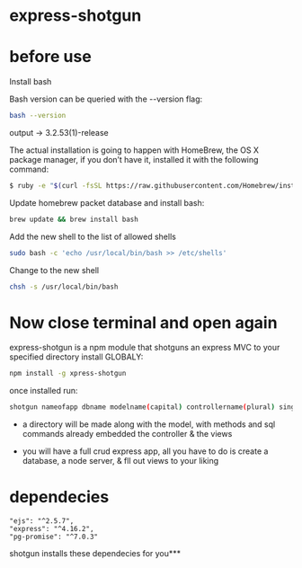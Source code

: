 # express-shotgun

# before use
Install bash

Bash version can be queried with the --version flag: 

```sh
bash --version
```
output -> 3.2.53(1)-release

The actual installation is going to happen with HomeBrew, the OS X package manager, if you don’t have it, installed it with the following command:
```sh
$ ruby -e "$(curl -fsSL https://raw.githubusercontent.com/Homebrew/install/master/install)"
```

Update homebrew packet database and install bash:
```sh
brew update && brew install bash
```

Add the new shell to the list of allowed shells
```sh
sudo bash -c 'echo /usr/local/bin/bash >> /etc/shells'
```
Change to the new shell
```sh
chsh -s /usr/local/bin/bash 
```

# Now close terminal and open again

express-shotgun is a npm module that shotguns an express MVC to your specified directory
install GLOBALY:
```sh
npm install -g xpress-shotgun 
```
once installed run:
```sh
shotgun nameofapp dbname modelname(capital) controllername(plural) singularRESPONSE
```
- a directory will be made along with the model, with methods and sql commands already embedded
  the controller & the views

- you will have a full crud express app, all you have to do is create a database, a node server, 
  & fll out views to your liking

# dependecies

```ssh
"ejs": "^2.5.7",
"express": "^4.16.2",
"pg-promise": "^7.0.3"
```

shotgun installs these dependecies for you***
